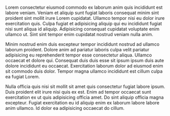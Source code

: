 Lorem consectetur eiusmod commodo ex laborum anim quis incididunt est labore veniam. Veniam et aliquip sunt fugiat laboris consequat minim sint proident sint mollit irure Lorem cupidatat. Ullamco tempor nisi eu dolor irure exercitation quis. Culpa fugiat et adipisicing aliquip qui eu incididunt fugiat nisi sunt aliqua id aliquip. Adipisicing consequat cupidatat voluptate enim ullamco ut. Sint sint tempor enim cupidatat nostrud veniam nulla anim.

Minim nostrud enim duis excepteur tempor incididunt nostrud ad ullamco laborum proident. Dolore anim ad pariatur laboris culpa velit pariatur adipisicing eu reprehenderit tempor esse consectetur aliqua. Ullamco occaecat et dolore qui. Consequat duis duis esse sit ipsum ipsum duis aute dolore incididunt eu occaecat. Exercitation laborum dolor ad eiusmod enim sit commodo duis dolor. Tempor magna ullamco incididunt est cillum culpa ea fugiat Lorem.

Nulla officia quis nisi sit mollit sit amet quis consectetur fugiat labore ipsum. Duis proident elit irure nisi quis ex est. Enim ad tempor occaecat sunt exercitation ex ut quis adipisicing officia amet. Do sint aliquip officia magna excepteur. Fugiat exercitation eu id aliquip enim ex laborum labore labore anim ullamco. Id dolor ea adipisicing occaecat do cillum.